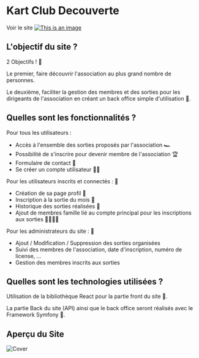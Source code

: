 # Kart Club Decouverte

Voir le site [![This is an image](https://img.shields.io/badge/KartClubDecouverte-07C160?style=for-the-badge&logo=KartClubDecouverte&logoColor=white)](https://kart-club-decouverte.surge.sh/)

## L'objectif du site ?

2 Objectifs ! :dart:

Le premier, faire découvrir l'association au plus grand nombre de personnes.

Le deuxième, faciliter la gestion des membres et des sorties pour les dirigeants de l'association en créant un back office simple d'utilisation :lotus_position:.

## Quelles sont les fonctionnalités ?

Pour tous les utilisateurs :

- Accès à l'ensemble des sorties proposés par l'association :racing_car:
- Possibilité de s'inscrire pour devenir membre de l'association :trophy:
- Formulaire de contact :e-mail:
- Se créer un compte utilisateur :technologist:

Pour les utilisateurs inscrits et connectés : :closed_lock_with_key:	

- Création de sa page profil :boy:
- Inscription à la sortie du mois :calendar:
- Historique des sorties réalisées :page_facing_up:
- Ajout de membres famille lié au compte principal pour les inscriptions aux sorties :family_man_woman_girl_boy:

Pour les administrateurs du site : :mage:

- Ajout / Modification / Suppression des sorties organisées
- Suivi des membres de l'association, date d'inscription, numéro de license, ...
- Gestion des membres inscrits aux sorties

## Quelles sont les technologies utilisées ?

Utilisation de la bibliothèque React pour la partie front du site :art:.

La partie Back du site (API) ainsi que le back office seront réalisés avec le Framework Symfony :musical_score:.

## Aperçu du Site

![Cover](https://github.com/SarahNowak/Kart-Club-Decouverte/blob/main/screen-recording%20(1).gif)

